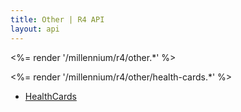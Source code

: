 ```yaml
---
title: Other | R4 API
layout: api
---
```


<%= render '/millennium/r4/other.*' %>

<%= render '/millennium/r4/other/health-cards.*' %>

* [HealthCards](../other/health-cards)
